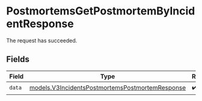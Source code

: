 # PostmortemsGetPostmortemByIncidentResponse

The request has succeeded.


## Fields

| Field                                                                                                    | Type                                                                                                     | Required                                                                                                 | Description                                                                                              |
| -------------------------------------------------------------------------------------------------------- | -------------------------------------------------------------------------------------------------------- | -------------------------------------------------------------------------------------------------------- | -------------------------------------------------------------------------------------------------------- |
| `data`                                                                                                   | [models.V3IncidentsPostmortemsPostmortemResponse](../models/v3incidentspostmortemspostmortemresponse.md) | :heavy_check_mark:                                                                                       | N/A                                                                                                      |